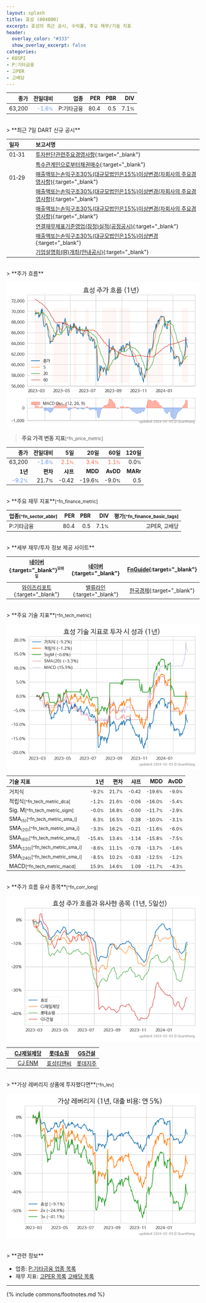 ```yaml
---
layout: splash
title: 효성 (004800)
excerpt: 효성의 최근 공시, 수익률, 주요 재무/기술 지표
header:
  overlay_color: "#333"
  show_overlay_excerpt: false
categories:
- KOSPI
- P:기타금융
- 고PER
- 고배당
---
```


| **종가** | **전일대비** | **업종** | **PER** | **PBR** | **DIV** |
| -------: | -----------: | -------: | ------: | ------: | ------: |
| 63,200 | <span style="color: cornflowerblue">-1.6<small>%</small></span> | P:기타금융 | 80.4 | 0.5 | 7.1<small>%</small> |

<!-- more -->

<br>
> **최근 7일 DART 신규 공시**<a id="dart"></a>

| **일자** |      | **보고서명** |
| :------- | :--- | :----------- |
| 01&#x2011;31 | | [투자판단관련주요경영사항](https://dart.fss.or.kr/dsaf001/main.do?rcpNo=20240131800880){:target="_blank"} |
|  | | [특수관계인으로부터채권매수](https://dart.fss.or.kr/dsaf001/main.do?rcpNo=20240131000536){:target="_blank"} |
| 01&#x2011;29 | | [매출액또는손익구조30%(대규모법인은15%)이상변경(자회사의 주요경영사항)](https://dart.fss.or.kr/dsaf001/main.do?rcpNo=20240129801093){:target="_blank"} |
|  | | [매출액또는손익구조30%(대규모법인은15%)이상변경(자회사의 주요경영사항)](https://dart.fss.or.kr/dsaf001/main.do?rcpNo=20240129801082){:target="_blank"} |
|  | | [매출액또는손익구조30%(대규모법인은15%)이상변경(자회사의 주요경영사항)](https://dart.fss.or.kr/dsaf001/main.do?rcpNo=20240129800998){:target="_blank"} |
|  | | [연결재무제표기준영업(잠정)실적(공정공시)](https://dart.fss.or.kr/dsaf001/main.do?rcpNo=20240129800982){:target="_blank"} |
|  | | [매출액또는손익구조30%(대규모법인은15%)이상변경](https://dart.fss.or.kr/dsaf001/main.do?rcpNo=20240129800977){:target="_blank"} |
|  | | [기업설명회(IR)개최(안내공시)](https://dart.fss.or.kr/dsaf001/main.do?rcpNo=20240129800986){:target="_blank"} |

<br>
> **주가 흐름**<a id="price"></a>

![004800](/stock/images/004800.png)

> **주요 가격 변동 지표**<small>[^fn_price_metric]</small>

| **종가** | **전일대비** | **5일** | **20일** | **60일** | **120일** |
| -------: | -----------: | ------: | -------: | -------: | --------: |
| 63,200 | <span style="color: cornflowerblue">-1.6<small>%</small></span> | <span style="color: tomato">2.1<small>%</small></span> | <span style="color: tomato">3.4<small>%</small></span> | <span style="color: tomato">1.1<small>%</small></span> | 0.0<small>%</small> |
| **1년** | **편차** | **샤프** | **MDD** | **AvDD** | **MARr** |
| <span style="color: cornflowerblue">-9.2<small>%</small></span> | 21.7<small>%</small> | -0.42 | -19.6<small>%</small> | -9.0<small>%</small> | 0.5 |

<br>
> **주요 재무 지표**<small>[^fn_finance_metric]</small>

| **업종**<small>[^fn_sector_abbr]</small> | **PER** | **PBR** | **DIV** | **평가**<small>[^fn_finance_basic_tags]</small> |
| :--------------------------------------- | ------: | ------: | ------: | ----------------------------------------------: |
| P:기타금융 | 80.4 | 0.5 | 7.1<small>%</small> | 고PER, 고배당 |

<br>
> **세부 재무/투자 정보 제공 사이트**

| [네이버](https://m.stock.naver.com/domestic/stock/004800/finance/summary){:target="_blank"}<sup><small>모바일</small></sup> | [네이버](https://finance.naver.com/item/coinfo.naver?code=004800){:target="_blank"} | [FnGuide](https://comp.fnguide.com/SVO2/ASP/SVD_Invest.asp?gicode=A004800&MenuYn=Y){:target="_blank"} |
| :---: | :---: | :---: |
| [와이즈리포트](https://comp.wisereport.co.kr/company/c1040001.aspx?cmp_cd=004800){:target="_blank"} | [밸류라인](https://www.valueline.co.kr/finance/summary/004800){:target="_blank"} | [한국경제](https://markets.hankyung.com/stock/004800/financial-summary){:target="_blank"} |

<br>
> **주요 기술 지표**<small>[^fn_tech_metric]</small>


![004800](/stock/images/004800_tech.png)

| **기술 지표** | **1년** | **편차** | **샤프** | **MDD** | **AvDD** |
| :------------ | ------: | -----------: | -------: | ------: | -------: |
| 거치식 | <small>-9.2<small>%</small></small> | <small>21.7<small>%</small></small> | <small>-0.42</small> | <small>-19.6<small>%</small></small> | <small>-9.0<small>%</small></small> |
| 적립식<small>[^fn_tech_metric_dca]</small> | <small>-1.2<small>%</small></small> | <small>21.6<small>%</small></small> | <small>-0.06</small> | <small>-16.0<small>%</small></small> | <small>-5.4<small>%</small></small> |
| Sig. M<small>[^fn_tech_metric_sigm]</small> | <small>-0.0<small>%</small></small> | <small>16.8<small>%</small></small> | <small>-0.00</small> | <small>-11.7<small>%</small></small> | <small>-2.9<small>%</small></small> |
| SMA<small><sub>(5)</sub></small><small>[^fn_tech_metric_sma_i]</small> | <small>6.3<small>%</small></small> | <small>16.5<small>%</small></small> | <small>0.38</small> | <small>-10.0<small>%</small></small> | <small>-3.1<small>%</small></small> |
| SMA<small><sub>(20)</sub></small><small>[^fn_tech_metric_sma_i]</small> | <small>-3.3<small>%</small></small> | <small>16.2<small>%</small></small> | <small>-0.21</small> | <small>-11.6<small>%</small></small> | <small>-6.0<small>%</small></small> |
| SMA<small><sub>(60)</sub></small><small>[^fn_tech_metric_sma_i]</small> | <small>-15.4<small>%</small></small> | <small>13.4<small>%</small></small> | <small>-1.14</small> | <small>-15.8<small>%</small></small> | <small>-7.5<small>%</small></small> |
| SMA<small><sub>(120)</sub></small><small>[^fn_tech_metric_sma_i]</small> | <small>-8.6<small>%</small></small> | <small>11.1<small>%</small></small> | <small>-0.78</small> | <small>-13.7<small>%</small></small> | <small>-1.6<small>%</small></small> |
| SMA<small><sub>(240)</sub></small><small>[^fn_tech_metric_sma_i]</small> | <small>-8.5<small>%</small></small> | <small>10.2<small>%</small></small> | <small>-0.83</small> | <small>-12.5<small>%</small></small> | <small>-1.2<small>%</small></small> |
| MACD<small>[^fn_tech_metric_macd]</small> | <small>15.9<small>%</small></small> | <small>14.6<small>%</small></small> | <small>1.09</small> | <small>-11.7<small>%</small></small> | <small>-4.3<small>%</small></small> |

<br>
> **주가 흐름 유사 종목**<a id="corr"></a><small>[^fn_corr_long]</small>

![004800](/stock/images/004800_corr.png)

|       | [CJ제일제당](/097950/) | [롯데쇼핑](/023530/) | [GS건설](/006360/) |
| :---: | :------------------------------------: | :------------------------------------: | :------------------------------------: |
|       | [CJ ENM](/035760/) | [효성티앤씨](/298020/) | [롯데지주](/004990/) |

<br>
> **가상 레버리지 상품에 투자했다면**<a id="2x"></a><small>[^fn_lev]</small>

![004800](/stock/images/004800_2x.png)

<br>
> **관련 정보**

- 업종: [P:기타금융 업종 목록](/stats/sector/kospi_업종_기타금융_종목/)
- 재무 지표: [고PER 목록](/fn/fn_high_per/) [고배당 목록](/fn/fn_high_div/)

---
{% include commons/footnotes.md %}